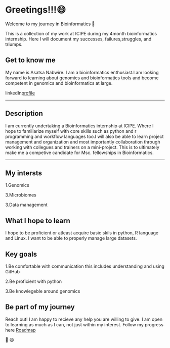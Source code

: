 # Greetings!!!:smile:

Welcome to my journey in Bioinformatics
:tada:

This is a collection of my work at ICIPE during my 4month bioinformatics internship. Here I will document my successes, failures,struggles, and triumps.

## Get to know me
My name is Asatsa Nabwire. I am a bioinformatics enthusiast.I am looking forward to learning about genomics and bioinformatics tools and become competent in genomics and bioinformatics at large.

linkedIn[profile](www.linkedin.com/in/nabwire-asatsa-8478031b4)

---
## Description
I am currently undertaking a Bioinformatics internship at ICIPE. Where I hope to familiarize myself with core skills such as python and r programming and workflow languages too.I will also be able to learn project management and organization and most importantly collaboration through working with collegues and trainers on a mini-project. This is to ultimately make me a competive candidate for Msc. fellowships in Bioinformatics.



---

## My intersts

1.Genomics

3.Microbiomes

3.Data management

## What I hope to learn
I hope to be proficient or atleast acquire basic skils in python, R language and Linux. I want to be able to properly manage large datasets.

## Key goals

1.Be comfortable with communication this includes understanding and using GitHub

2.Be proficient with python

3.Be knowlegeble around genomics

## Be part of my journey
Reach out! I am happy to recieve any help you are willing to give. I am open to learning as much as I can, not just within my interest. Follow my progress here
[Roadmap](https://github.com/Asatsa/internship_repo1/issues/2)

:tada:
:smile:

